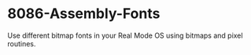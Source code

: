 # 8086-Assembly-Fonts
Use different bitmap fonts in your Real Mode OS using bitmaps and pixel routines.
